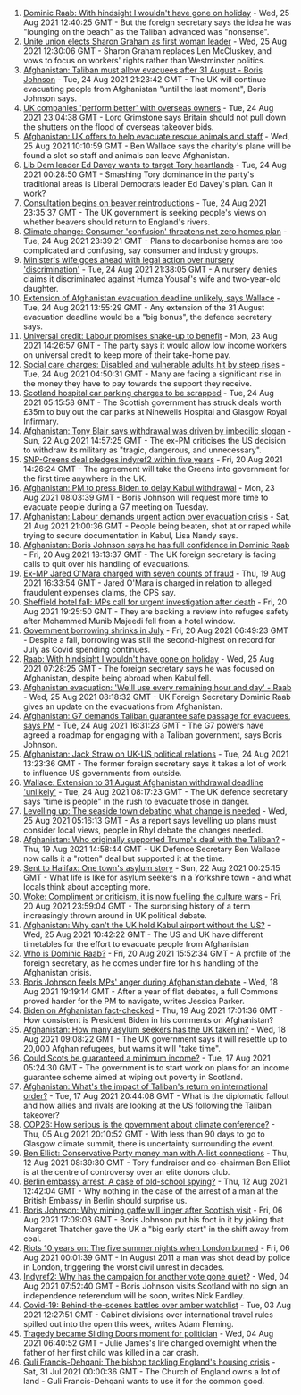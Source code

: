 1. [Dominic Raab: With hindsight I wouldn't have gone on holiday](https://www.bbc.co.uk/news/uk-58327088?at_medium=RSS&at_campaign=KARANGA) - Wed, 25 Aug 2021 12:40:25 GMT - But the foreign secretary says the idea he was "lounging on the beach" as the Taliban advanced was "nonsense".
2. [Unite union elects Sharon Graham as first woman leader](https://www.bbc.co.uk/news/uk-politics-58331178?at_medium=RSS&at_campaign=KARANGA) - Wed, 25 Aug 2021 12:30:06 GMT - Sharon Graham replaces Len McCluskey, and vows to focus on workers' rights rather than Westminster politics.
3. [Afghanistan: Taliban must allow evacuees after 31 August - Boris Johnson](https://www.bbc.co.uk/news/uk-58321281?at_medium=RSS&at_campaign=KARANGA) - Tue, 24 Aug 2021 21:23:42 GMT - The UK will continue evacuating people from Afghanistan "until the last moment", Boris Johnson says.
4. [UK companies 'perform better' with overseas owners](https://www.bbc.co.uk/news/business-58321735?at_medium=RSS&at_campaign=KARANGA) - Tue, 24 Aug 2021 23:04:38 GMT - Lord Grimstone says Britain should not pull down the shutters on the flood of overseas takeover bids.
5. [Afghanistan: UK offers to help evacuate rescue animals and staff](https://www.bbc.co.uk/news/uk-politics-58328966?at_medium=RSS&at_campaign=KARANGA) - Wed, 25 Aug 2021 10:10:59 GMT - Ben Wallace says the charity's plane will be found a slot so staff and animals can leave Afghanistan.
6. [Lib Dem leader Ed Davey wants to target Tory heartlands](https://www.bbc.co.uk/news/uk-politics-58306872?at_medium=RSS&at_campaign=KARANGA) - Tue, 24 Aug 2021 00:28:50 GMT - Smashing Tory dominance in the party's traditional areas is Liberal Democrats leader Ed Davey's plan. Can it work?
7. [Consultation begins on beaver reintroductions](https://www.bbc.co.uk/news/science-environment-58322561?at_medium=RSS&at_campaign=KARANGA) - Tue, 24 Aug 2021 23:35:37 GMT - The UK government is seeking people's views on whether beavers should return to England's rivers.
8. [Climate change: Consumer 'confusion' threatens net zero homes plan](https://www.bbc.co.uk/news/science-environment-58320578?at_medium=RSS&at_campaign=KARANGA) - Tue, 24 Aug 2021 23:39:21 GMT - Plans to decarbonise homes are too complicated and confusing, say consumer and industry groups.
9. [Minister's wife goes ahead with legal action over nursery 'discrimination'](https://www.bbc.co.uk/news/uk-scotland-tayside-central-58322040?at_medium=RSS&at_campaign=KARANGA) - Tue, 24 Aug 2021 21:38:05 GMT - A nursery denies claims it discriminated against Humza Yousaf's wife and two-year-old daughter.
10. [Extension of Afghanistan evacuation deadline unlikely, says Wallace](https://www.bbc.co.uk/news/uk-58312134?at_medium=RSS&at_campaign=KARANGA) - Tue, 24 Aug 2021 13:55:29 GMT - Any extension of the 31 August evacuation deadline would be a "big bonus", the defence secretary says.
11. [Universal credit: Labour promises shake-up to benefit](https://www.bbc.co.uk/news/uk-politics-58304242?at_medium=RSS&at_campaign=KARANGA) - Mon, 23 Aug 2021 14:26:57 GMT - The party says it would allow low income workers on universal credit to keep more of their take-home pay.
12. [Social care charges: Disabled and vulnerable adults hit by steep rises](https://www.bbc.co.uk/news/uk-58259678?at_medium=RSS&at_campaign=KARANGA) - Tue, 24 Aug 2021 04:50:31 GMT - Many are facing a significant rise in the money they have to pay towards the support they receive.
13. [Scotland hospital car parking charges to be scrapped](https://www.bbc.co.uk/news/uk-scotland-58306354?at_medium=RSS&at_campaign=KARANGA) - Tue, 24 Aug 2021 05:15:58 GMT - The Scottish government has struck deals worth £35m to buy out the car parks at Ninewells Hospital and Glasgow Royal Infirmary.
14. [Afghanistan: Tony Blair says withdrawal was driven by imbecilic slogan](https://www.bbc.co.uk/news/uk-58295384?at_medium=RSS&at_campaign=KARANGA) - Sun, 22 Aug 2021 14:57:25 GMT - The ex-PM criticises the US decision to withdraw its military as "tragic, dangerous, and unnecessary".
15. [SNP-Greens deal pledges indyref2 within five years](https://www.bbc.co.uk/news/uk-scotland-scotland-politics-58272209?at_medium=RSS&at_campaign=KARANGA) - Fri, 20 Aug 2021 14:26:24 GMT - The agreement will take the Greens into government for the first time anywhere in the UK.
16. [Afghanistan: PM to press Biden to delay Kabul withdrawal](https://www.bbc.co.uk/news/uk-58301269?at_medium=RSS&at_campaign=KARANGA) - Mon, 23 Aug 2021 08:03:39 GMT - Boris Johnson will request more time to evacuate people during a G7 meeting on Tuesday.
17. [Afghanistan: Labour demands urgent action over evacuation crisis](https://www.bbc.co.uk/news/uk-58290593?at_medium=RSS&at_campaign=KARANGA) - Sat, 21 Aug 2021 21:00:36 GMT - People being beaten, shot at or raped while trying to secure documentation in Kabul, Lisa Nandy says.
18. [Afghanistan: Boris Johnson says he has full confidence in Dominic Raab](https://www.bbc.co.uk/news/uk-politics-58283588?at_medium=RSS&at_campaign=KARANGA) - Fri, 20 Aug 2021 18:13:37 GMT - The UK foreign secretary is facing calls to quit over his handling of evacuations.
19. [Ex-MP Jared O'Mara charged with seven counts of fraud](https://www.bbc.co.uk/news/uk-england-south-yorkshire-58272878?at_medium=RSS&at_campaign=KARANGA) - Thu, 19 Aug 2021 16:33:54 GMT - Jared O'Mara is charged in relation to alleged fraudulent expenses claims, the CPS say.
20. [Sheffield hotel fall: MPs call for urgent investigation after death](https://www.bbc.co.uk/news/uk-england-south-yorkshire-58280360?at_medium=RSS&at_campaign=KARANGA) - Fri, 20 Aug 2021 19:25:50 GMT - They are backing a review into refugee safety after Mohammed Munib Majeedi fell from a hotel window.
21. [Government borrowing shrinks in July](https://www.bbc.co.uk/news/business-58266821?at_medium=RSS&at_campaign=KARANGA) - Fri, 20 Aug 2021 06:49:23 GMT - Despite a fall, borrowing was still the second-highest on record for July as Covid spending continues.
22. [Raab: With hindsight I wouldn't have gone on holiday](https://www.bbc.co.uk/news/uk-58327704?at_medium=RSS&at_campaign=KARANGA) - Wed, 25 Aug 2021 07:28:25 GMT - The foreign secretary says he was focused on Afghanistan, despite being abroad when Kabul fell.
23. [Afghanistan evacuation: 'We'll use every remaining hour and day' - Raab](https://www.bbc.co.uk/news/uk-58328004?at_medium=RSS&at_campaign=KARANGA) - Wed, 25 Aug 2021 08:18:32 GMT - UK Foreign Secretary Dominic Raab gives an update on the evacuations from Afghanistan.
24. [Afghanistan: G7 demands Taliban guarantee safe passage for evacuees, says PM](https://www.bbc.co.uk/news/uk-politics-58320219?at_medium=RSS&at_campaign=KARANGA) - Tue, 24 Aug 2021 16:31:23 GMT - The G7 powers have agreed a roadmap for engaging with a Taliban government, says Boris Johnson.
25. [Afghanistan: Jack Straw on UK-US political relations](https://www.bbc.co.uk/news/uk-politics-58308223?at_medium=RSS&at_campaign=KARANGA) - Tue, 24 Aug 2021 13:23:36 GMT - The former foreign secretary says it takes a lot of work to influence US governments from outside.
26. [Wallace: Extension to 31 August Afghanistan withdrawal deadline 'unlikely'](https://www.bbc.co.uk/news/uk-58315478?at_medium=RSS&at_campaign=KARANGA) - Tue, 24 Aug 2021 08:17:23 GMT - The UK defence secretary says "time is people" in the rush to evacuate those in danger.
27. [Levelling up: The seaside town debating what change is needed](https://www.bbc.co.uk/news/uk-58248594?at_medium=RSS&at_campaign=KARANGA) - Wed, 25 Aug 2021 05:16:13 GMT - As a report says levelling up plans must consider local views, people in Rhyl debate the changes needed.
28. [Afghanistan: Who originally supported Trump's deal with the Taliban?](https://www.bbc.co.uk/news/58271943?at_medium=RSS&at_campaign=KARANGA) - Thu, 19 Aug 2021 14:58:44 GMT - UK Defence Secretary Ben Wallace now calls it a "rotten" deal but supported it at the time.
29. [Sent to Halifax: One town's asylum story](https://www.bbc.co.uk/news/uk-politics-58270841?at_medium=RSS&at_campaign=KARANGA) - Sun, 22 Aug 2021 00:25:15 GMT - What life is like for asylum seekers in a Yorkshire town - and what locals think about accepting more.
30. [Woke: Compliment or criticism, it is now fuelling the culture wars](https://www.bbc.co.uk/news/uk-politics-58281576?at_medium=RSS&at_campaign=KARANGA) - Fri, 20 Aug 2021 23:59:04 GMT - The surprising history of a term increasingly thrown around in UK political debate.
31. [Afghanistan: Why can't the UK hold Kabul airport without the US?](https://www.bbc.co.uk/news/world-58305185?at_medium=RSS&at_campaign=KARANGA) - Wed, 25 Aug 2021 10:42:22 GMT - The US and UK have different timetables for the effort to evacuate people from Afghanistan
32. [Who is Dominic Raab?](https://www.bbc.co.uk/news/uk-politics-52064637?at_medium=RSS&at_campaign=KARANGA) - Fri, 20 Aug 2021 15:52:34 GMT - A profile of the foreign secretary, as he comes under fire for his handling of the Afghanistan crisis.
33. [Boris Johnson feels MPs' anger during Afghanistan debate](https://www.bbc.co.uk/news/uk-politics-58256616?at_medium=RSS&at_campaign=KARANGA) - Wed, 18 Aug 2021 19:19:14 GMT - After a year of flat debates, a full Commons proved harder for the PM to navigate, writes Jessica Parker.
34. [Biden on Afghanistan fact-checked](https://www.bbc.co.uk/news/58243158?at_medium=RSS&at_campaign=KARANGA) - Thu, 19 Aug 2021 17:01:36 GMT - How consistent is President Biden in his comments on Afghanistan?
35. [Afghanistan: How many asylum seekers has the UK taken in?](https://www.bbc.co.uk/news/uk-58245684?at_medium=RSS&at_campaign=KARANGA) - Wed, 18 Aug 2021 09:08:22 GMT - The UK government says it will resettle up to 20,000 Afghan refugees, but warns it will "take time".
36. [Could Scots be guaranteed a minimum income?](https://www.bbc.co.uk/news/uk-scotland-scotland-politics-58230375?at_medium=RSS&at_campaign=KARANGA) - Tue, 17 Aug 2021 05:24:30 GMT - The government is to start work on plans for an income guarantee scheme aimed at wiping out poverty in Scotland.
37. [Afghanistan: What's the impact of Taliban's return on international order?](https://www.bbc.co.uk/news/world-us-canada-58248864?at_medium=RSS&at_campaign=KARANGA) - Tue, 17 Aug 2021 20:44:08 GMT - What is the diplomatic fallout and how allies and rivals are looking at the US following the Taliban takeover?
38. [COP26: How serious is the government about climate conference?](https://www.bbc.co.uk/news/uk-politics-58107010?at_medium=RSS&at_campaign=KARANGA) - Thu, 05 Aug 2021 20:10:52 GMT - With less than 90 days to go to Glasgow climate summit, there is uncertainty surrounding the event.
39. [Ben Elliot: Conservative Party money man with A-list connections](https://www.bbc.co.uk/news/uk-politics-58100884?at_medium=RSS&at_campaign=KARANGA) - Thu, 12 Aug 2021 08:39:30 GMT - Tory fundraiser and co-chairman Ben Elliot is at the centre of controversy over an elite donors club.
40. [Berlin embassy arrest: A case of old-school spying?](https://www.bbc.co.uk/news/uk-58185957?at_medium=RSS&at_campaign=KARANGA) - Thu, 12 Aug 2021 12:42:04 GMT - Why nothing in the case of the arrest of a man at the British Embassy in Berlin should surprise us.
41. [Boris Johnson: Why mining gaffe will linger after Scottish visit](https://www.bbc.co.uk/news/uk-scotland-58117514?at_medium=RSS&at_campaign=KARANGA) - Fri, 06 Aug 2021 17:09:03 GMT - Boris Johnson put his foot in it by joking that Margaret Thatcher gave the UK a "big early start" in the shift away from coal.
42. [Riots 10 years on: The five summer nights when London burned](https://www.bbc.co.uk/news/uk-england-london-58058031?at_medium=RSS&at_campaign=KARANGA) - Fri, 06 Aug 2021 00:01:39 GMT - In August 2011 a man was shot dead by police in London, triggering the worst civil unrest in decades.
43. [Indyref2: Why has the campaign for another vote gone quiet?](https://www.bbc.co.uk/news/uk-politics-58079551?at_medium=RSS&at_campaign=KARANGA) - Wed, 04 Aug 2021 07:52:40 GMT - Boris Johnson visits Scotland with no sign an independence referendum will be soon, writes Nick Eardley.
44. [Covid-19: Behind-the-scenes battles over amber watchlist](https://www.bbc.co.uk/news/uk-politics-58072985?at_medium=RSS&at_campaign=KARANGA) - Tue, 03 Aug 2021 12:27:51 GMT - Cabinet divisions over international travel rules spilled out into the open this week, writes Adam Fleming.
45. [Tragedy became Sliding Doors moment for politician](https://www.bbc.co.uk/news/uk-wales-politics-58058218?at_medium=RSS&at_campaign=KARANGA) - Wed, 04 Aug 2021 06:40:52 GMT - Julie James's life changed overnight when the father of her first child was killed in a car crash.
46. [Guli Francis-Dehqani: The bishop tackling England's housing crisis](https://www.bbc.co.uk/news/uk-politics-57985577?at_medium=RSS&at_campaign=KARANGA) - Sat, 31 Jul 2021 00:00:36 GMT - The Church of England owns a lot of land - Guli Francis-Dehqani wants to use it for the common good.
